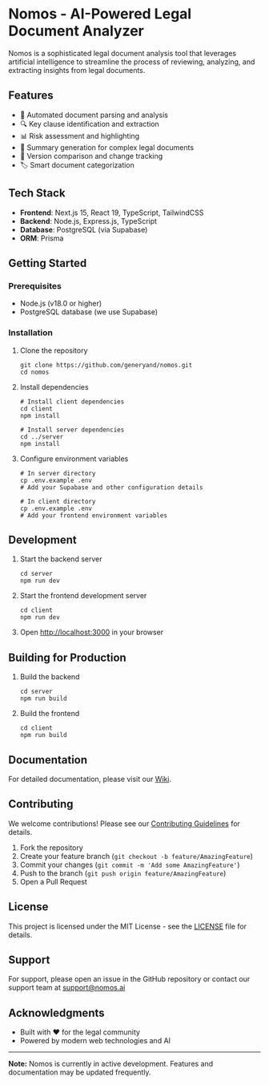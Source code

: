 # Nomos - AI-Powered Legal Document Analyzer

Nomos is a sophisticated legal document analysis tool that leverages artificial intelligence to streamline the process of reviewing, analyzing, and extracting insights from legal documents.

## Features

- 📄 Automated document parsing and analysis
- 🔍 Key clause identification and extraction
- 📊 Risk assessment and highlighting
- 📝 Summary generation for complex legal documents
- 🔄 Version comparison and change tracking
- 🏷️ Smart document categorization

## Tech Stack

- **Frontend**: Next.js 15, React 19, TypeScript, TailwindCSS
- **Backend**: Node.js, Express.js, TypeScript
- **Database**: PostgreSQL (via Supabase)
- **ORM**: Prisma

## Getting Started

### Prerequisites

- Node.js (v18.0 or higher)
- PostgreSQL database (we use Supabase)

### Installation

1. Clone the repository

   ```
   git clone https://github.com/generyand/nomos.git
   cd nomos
   ```

2. Install dependencies

   ```
   # Install client dependencies
   cd client
   npm install

   # Install server dependencies
   cd ../server
   npm install
   ```

3. Configure environment variables

   ```
   # In server directory
   cp .env.example .env
   # Add your Supabase and other configuration details

   # In client directory
   cp .env.example .env
   # Add your frontend environment variables
   ```

## Development

1. Start the backend server

   ```
   cd server
   npm run dev
   ```

2. Start the frontend development server

   ```
   cd client
   npm run dev
   ```

3. Open [http://localhost:3000](http://localhost:3000) in your browser

## Building for Production

1. Build the backend

   ```
   cd server
   npm run build
   ```

2. Build the frontend
   ```
   cd client
   npm run build
   ```

## Documentation

For detailed documentation, please visit our [Wiki](https://github.com/yourusername/nomos/wiki).

## Contributing

We welcome contributions! Please see our [Contributing Guidelines](CONTRIBUTING.md) for details.

1. Fork the repository
2. Create your feature branch (`git checkout -b feature/AmazingFeature`)
3. Commit your changes (`git commit -m 'Add some AmazingFeature'`)
4. Push to the branch (`git push origin feature/AmazingFeature`)
5. Open a Pull Request

## License

This project is licensed under the MIT License - see the [LICENSE](LICENSE) file for details.

## Support

For support, please open an issue in the GitHub repository or contact our support team at support@nomos.ai

## Acknowledgments

- Built with ❤️ for the legal community
- Powered by modern web technologies and AI

---

**Note:** Nomos is currently in active development. Features and documentation may be updated frequently.
